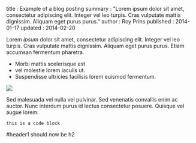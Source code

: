 title       : Example of a blog posting
summary     : "Lorem ipsum dolor sit amet, consectetur adipiscing elit. Integer vel leo turpis. Cras vulputate mattis dignissim. Aliquam eget purus purus."
author      : Roy Prins
published   : 2014-01-17
updated     : 2014-02-20

Lorem *ipsum* dolor sit amet, consectetur adipiscing elit. Integer 
vel leo turpis. Cras vulputate mattis dignissim. Aliquam eget 
purus purus. Etiam accumsan fermentum pharetra.

+ Morbi mattis scelerisque est
+ vel molestie lorem iaculis ut. 
+ Suspendisse ultricies facilisis lorem euismod fermentum. 

<img src="{{ url_for('static', filename='images/rabbit.jpg') }}">

Sed malesuada vel nulla vel pulvinar. Sed venenatis convallis enim 
ac auctor. Nunc interdum purus id lectus consectetur posuere. 
Quisque vel augue lorem.

```
this is a code block
```

#header1 should now be h2